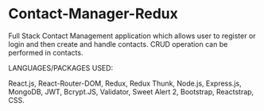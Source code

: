 # Contact-Manager-Redux
Full Stack Contact Management application which allows user to register or login and then create and handle contacts. CRUD operation can be performed in contacts.

LANGUAGES/PACKAGES USED: 

React.js, React-Router-DOM, Redux, Redux Thunk, Node.js, 
Express.js, MongoDB, 
JWT, Bcrypt.JS, Validator, 
Sweet Alert 2, Bootstrap, 
Reactstrap, CSS.
